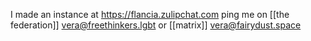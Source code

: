 I made an instance at https://flancia.zulipchat.com ping me on [[the federation]] vera@freethinkers.lgbt or [[matrix]] vera@fairydust.space

